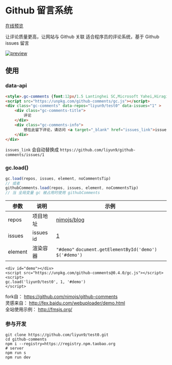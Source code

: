 # Github 留言系统

[在线预览](http://liyun9.github.io/test0/)

让评论质量更高，让网站与 Github 关联
适合程序员的评论系统，基于 Github issues 留言

[![preview](http://p5k7mvi7l.bkt.clouddn.com/%E5%9B%BE%E7%89%871.png)](http://liyun9.github.io/test0/)

## 使用
### data-api
```html
<style>.gc-comments {font:12px/1.5 Lantinghei SC,Microsoft Yahei,Hiragino Sans GB,Microsoft Sans Serif,WenQuanYi Micro Hei,sans-serif}</style>
<script src="https://unpkg.com/github-comments/gc.js"></script>
<div class="gc-comments" data-repos="liyun9/test0" data-issues="1" >
    <div class="gc-comments-title">
        评论
    </div>
    <div class="gc-comments-info">
        想在此留下评论，请访问 <a target="_blank" href="issues_link">issues_link</a> 提交评论
    </div>
</div>
```

`issues_link` 会自动替换成 `https://github.com/liyun9/github-comments/issues/1`

### gc.load()


```js
gc.load(repos, issues, element, noCommentsTip)
// 或者
githubComments.load(repos, issues, element, noCommentsTip)
// 当 全局变量 gc 被占用时使用 githubComments
```

| 参数 | 说明 | 示例 |
| --- | --- | ---- |
| repos | 项目地址 |[nimojs/blog](http://github.com/liyun9/test0) |
| issues| issues id | [1](https://github.com/liyun9/test0/issues/1)
| element | 渲染容器 | `"#demo"` `document.getElementById('demo')` `$('#demo')` |

```
<div id="demo"></div>
<script src="https://unpkg.com/github-comments@0.4.0/gc.js"></script>
<script>
gc.load('liyun9/test0', 1, '#demo')
</script>
```

fork自：        https://github.com/nimojs/github-comments  
灵感来自：      http://fex.baidu.com/webuploader/demo.html  
全站使用示例：  http://fmsjs.org/


### 参与开发

```shell
git clone https://github.com/liyun9/test0.git
cd github-comments
npm i --registry=https://registry.npm.taobao.org
# server
npm run s
npm run dev
```
